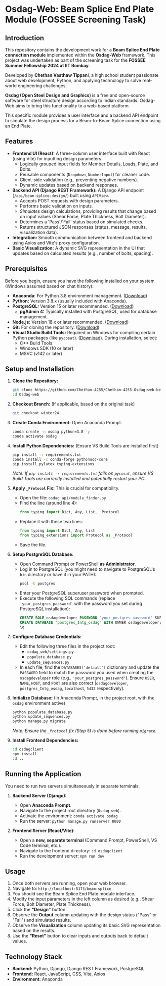 # Osdag-Web: Beam Splice End Plate Module (FOSSEE Screening Task)

## Introduction

This repository contains the development work for a **Beam Splice End Plate connection module** implemented within the **Osdag-Web** framework. This project was undertaken as part of the screening task for the **FOSSEE Summer Fellowship 2024 at IIT Bombay**.

Developed by **Chethan Vasthaw Tippani**, a high school student passionate about web development, Python, and applying technology to solve real-world engineering challenges.

**Osdag (Open Steel Design and Graphics)** is a free and open-source software for steel structure design according to Indian standards. Osdag-Web aims to bring this functionality to a web-based platform.

This specific module provides a user interface and a backend API endpoint to simulate the design process for a Beam-to-Beam Splice connection using an End Plate.

## Features

*   **Frontend UI (React):** A three-column user interface built with React (using Vite) for inputting design parameters.
    *   Logically grouped input fields for Member Details, Loads, Plate, and Bolts.
    *   Reusable components (`Dropdown`, `NumberInput`) for cleaner code.
    *   Client-side validation (e.g., preventing negative numbers).
    *   Dynamic updates based on backend responses.
*   **Backend API (Django REST Framework):** A Django API endpoint (`/api/beam-splice-design/`) built using `APIView`.
    *   Accepts POST requests with design parameters.
    *   Performs basic validation on inputs.
    *   *Simulates* design calculations, providing results that change based on input values (Shear Force, Plate Thickness, Bolt Diameter).
    *   Determines a 'Pass'/'Fail' status based on simulated checks.
    *   Returns structured JSON responses (status, message, results, visualization data).
*   **Integration:** Smooth communication between frontend and backend using Axios and Vite's proxy configuration.
*   **Basic Visualization:** A dynamic SVG representation in the UI that updates based on calculated results (e.g., number of bolts, spacing).

## Prerequisites

Before you begin, ensure you have the following installed on your system (Windows assumed based on chat history):

*   **Anaconda:** For Python 3.8 environment management. ([Download](https://www.anaconda.com/download))
*   **Python:** Version 3.8.x (usually included with Anaconda).
*   **PostgreSQL:** Version 15 or later recommended. ([Download](https://www.postgresql.org/download/))
    *   **pgAdmin 4:** Typically installed with PostgreSQL, used for database management.
*   **Node.js:** Version 18.x or later recommended. ([Download](https://nodejs.org/))
*   **Git:** For cloning the repository. ([Download](https://git-scm.com/downloads))
*   **Visual Studio Build Tools:** Required on Windows for compiling certain Python packages (like `pycosat`). ([Download](https://visualstudio.microsoft.com/visual-cpp-build-tools/)). During installation, select:
    *   C++ Build Tools
    *   Windows SDK (10 or later)
    *   MSVC (v142 or later)

## Setup and Installation

1.  **Clone the Repository:**
    ```bash
    git clone https://github.com/Chethan-4255/Chethan-4255-Osdag-web-beam-splice-by-chethan-vasthaw-FOSSEE.git
    cd Osdag-web
    ```

2.  **Checkout Branch:** (If applicable, based on the original task)
    ```bash
    git checkout winter24
    ```

3.  **Create Conda Environment:** Open Anaconda Prompt.
    ```bash
    conda create -n osdag python=3.8 -y
    conda activate osdag
    ```

4.  **Install Python Dependencies:** (Ensure VS Build Tools are installed first)
    ```bash
    pip install -r requirements.txt
    conda install -c conda-forge pythonocc-core
    pip install pylatex typing-extensions
    ```
    *Note: If `pip install -r requirements.txt` fails on `pycosat`, ensure VS Build Tools are correctly installed and potentially restart your PC.*

5.  **Apply `_Protocol` Fix:** This is crucial for compatibility.
    *   Open the file: `osdag_api/module_finder.py`
    *   Find the line (around line 4):
        ```python
        from typing import Dict, Any, List, _Protocol
        ```
    *   Replace it with these two lines:
        ```python
        from typing import Dict, Any, List
        from typing_extensions import Protocol as _Protocol
        ```
    *   Save the file.

6.  **Setup PostgreSQL Database:**
    *   Open Command Prompt or PowerShell **as Administrator**.
    *   Log in to PostgreSQL (you might need to navigate to PostgreSQL's `bin` directory or have it in your PATH):
        ```bash
        psql -U postgres
        ```
    *   Enter your PostgreSQL superuser password when prompted.
    *   Execute the following SQL commands (replace `'your_postgres_password'` with the password you set during PostgreSQL installation):
        ```sql
        CREATE ROLE osdagdeveloper PASSWORD 'your_postgres_password' SUPERUSER CREATEDB CREATEROLE INHERIT REPLICATION LOGIN;
        CREATE DATABASE "postgres_Intg_osdag" WITH OWNER osdagdeveloper;
        \q
        ```

7.  **Configure Database Credentials:**
    *   Edit the following three files in the project root:
        *   `osdag_web/settings.py`
        *   `populate_database.py`
        *   `update_sequences.py`
    *   In each file, find the `DATABASES['default']` dictionary and update the `PASSWORD` field to match the password you used when creating the `osdagdeveloper` role (e.g., `'your_postgres_password'`). Ensure `USER`, `NAME`, `HOST`, and `PORT` are also correct (`osdagdeveloper`, `postgres_Intg_osdag`, `localhost`, `5432` respectively).

8.  **Initialize Database:** (In Anaconda Prompt, in the project root, with the `osdag` environment active)
    ```bash
    python populate_database.py
    python update_sequences.py
    python manage.py migrate
    ```
    *Note: Ensure the `_Protocol` fix (Step 5) is done *before* running `migrate`.*

9.  **Install Frontend Dependencies:**
    ```bash
    cd osdagclient
    npm install
    cd ..
    ```

## Running the Application

You need to run two servers simultaneously in separate terminals.

1.  **Backend Server (Django):**
    *   Open **Anaconda Prompt**.
    *   Navigate to the project root directory (`Osdag-web`).
    *   Activate the environment: `conda activate osdag`
    *   Run the server: `python manage.py runserver 8000`

2.  **Frontend Server (React/Vite):**
    *   Open a **new, separate terminal** (Command Prompt, PowerShell, VS Code terminal, etc.).
    *   Navigate to the frontend directory: `cd osdagclient`
    *   Run the development server: `npm run dev`

## Usage

1.  Once both servers are running, open your web browser.
2.  Navigate to: `http://localhost:5173/beam-splice`
3.  You should see the Beam Splice End Plate module interface.
4.  Modify the input parameters in the left column as desired (e.g., Shear Force, Bolt Diameter, Plate Thickness).
5.  Click the **"Design"** button.
6.  Observe the **Output** column updating with the design status ("Pass" or "Fail") and simulated results.
7.  Observe the **Visualization** column updating its basic SVG representation based on the results.
8.  Use the **"Reset"** button to clear inputs and outputs back to default values.

## Technology Stack

*   **Backend:** Python, Django, Django REST Framework, PostgreSQL
*   **Frontend:** React, JavaScript, CSS, Vite, Axios
*   **Environment:** Anaconda
